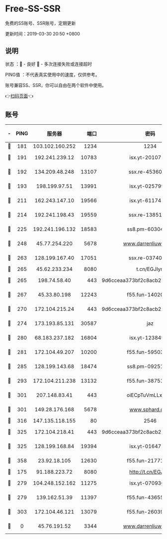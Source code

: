 # Free-SS-SSR

免费的SS账号、SSR账号，定期更新

更新时间：2019-03-30 20:50 +0800

## 说明

状态     ：🙂 - 良好 🙁 - 多次连接失败或连接超时

PING值   ：不代表真实使用中的速度，仅供参考。

账号兼容SS、SSR，你可以自由在两个软件中使用。

👉[扫码页面](https://liesauer.github.io/Free-SS-SSR/)👈

## 账号

|-|PING|服务器|端口|密码|加密方式|区域|
|:----:|:----:|:-----:|-----:|:----:|:----:|:----:|
|🙂|181|103.102.160.252|1234|1234|rc4-md5|JP|
|🙂|191|192.241.239.12|10783|isx.yt-20107100|aes-256-cfb|US|
|🙂|192|134.209.48.248|13107|ssx.re-45360921|aes-256-cfb|US|
|🙂|193|198.199.97.51|13991|isx.yt-02579983|aes-256-cfb|US|
|🙂|211|162.243.147.10|19566|isx.yt-61174147|aes-256-cfb|US|
|🙂|214|192.241.198.43|19559|ssx.re-13851105|aes-256-cfb|US|
|🙂|225|192.241.196.132|18583|ss8.pm-60304703|aes-256-cfb|US|
|🙂|248|45.77.254.220|5678|www.darrenliuwei.com|aes-256-cfb|SG|
|🙂|263|128.199.167.40|17051|ssx.re-03740989|aes-256-cfb|SG|
|🙂|265|45.62.233.234|8080|t.cn/EGJIyrl|rc4-md5|CA|
|🙂|265|198.74.58.40|443|9d6cceaa373bf2c8acb22e60b6a58be6|aes-256-cfb|US|
|🙂|267|45.33.80.198|12243|f55.fun-14020939|aes-256-cfb|US|
|🙂|270|172.104.215.24|443|9d6cceaa373bf2c8acb22e60b6a58be6|aes-256-cfb|US|
|🙂|274|173.193.85.131|30587|jaz|aes-256-cfb|US|
|🙂|280|68.183.237.182|16804|isx.yt-12384975|aes-256-cfb|SG|
|🙂|281|172.104.49.207|10200|f55.fun-59503435|aes-256-cfb|SG|
|🙂|285|128.199.143.68|18474|ss8.pm-09251863|aes-256-cfb|SG|
|🙂|293|172.104.211.238|13132|f55.fun-38751809|aes-256-cfb|US|
|🙂|301|207.148.83.41|443|oiECpTuVmLLxk4Ts|aes-256-cfb|AU|
|🙂|301|149.28.176.168|5678|www.sphard.com|aes-256-cfb|AU|
|🙂|316|147.135.118.155|80|2546|chacha20|US|
|🙂|325|172.104.218.41|443|9d6cceaa373bf2c8acb22e60b6a58be6|aes-256-cfb|US|
|🙂|325|128.199.168.84|19394|isx.yt-01647188|aes-256-cfb|SG|
|🙂|358|23.92.18.105|12630|f55.fun-21771517|aes-256-cfb|US|
|🙂|175|91.188.223.72|8080|http://t.cn/EGJIyrl|rc4-md5|RU|
|🙂|279|104.248.152.162|11275|isx.yt-07093642|aes-256-cfb|SG|
|🙂|279|139.162.51.39|11397|f55.fun-43655311|aes-256-cfb|SG|
|🙂|303|172.104.46.121|13079|f55.fun-26039696|aes-256-cfb|SG|
|🙁|0|45.76.191.52|3344|www.darrenliuwei.com|aes-256-cfb|JP|
